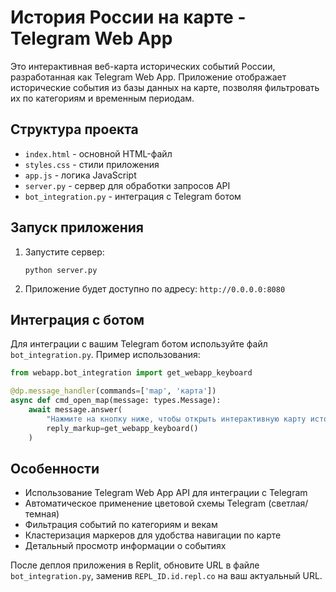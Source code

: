 
# История России на карте - Telegram Web App

Это интерактивная веб-карта исторических событий России, разработанная как Telegram Web App. Приложение отображает исторические события из базы данных на карте, позволяя фильтровать их по категориям и временным периодам.

## Структура проекта

- `index.html` - основной HTML-файл
- `styles.css` - стили приложения
- `app.js` - логика JavaScript
- `server.py` - сервер для обработки запросов API
- `bot_integration.py` - интеграция с Telegram ботом

## Запуск приложения

1. Запустите сервер:
   ```
   python server.py
   ```

2. Приложение будет доступно по адресу: `http://0.0.0.0:8080`

## Интеграция с ботом

Для интеграции с вашим Telegram ботом используйте файл `bot_integration.py`. 
Пример использования:

```python
from webapp.bot_integration import get_webapp_keyboard

@dp.message_handler(commands=['map', 'карта'])
async def cmd_open_map(message: types.Message):
    await message.answer(
        "Нажмите на кнопку ниже, чтобы открыть интерактивную карту исторических событий России:",
        reply_markup=get_webapp_keyboard()
    )
```

## Особенности

- Использование Telegram Web App API для интеграции с Telegram
- Автоматическое применение цветовой схемы Telegram (светлая/темная)
- Фильтрация событий по категориям и векам
- Кластеризация маркеров для удобства навигации по карте
- Детальный просмотр информации о событиях

После деплоя приложения в Replit, обновите URL в файле `bot_integration.py`, 
заменив `REPL_ID.id.repl.co` на ваш актуальный URL.
